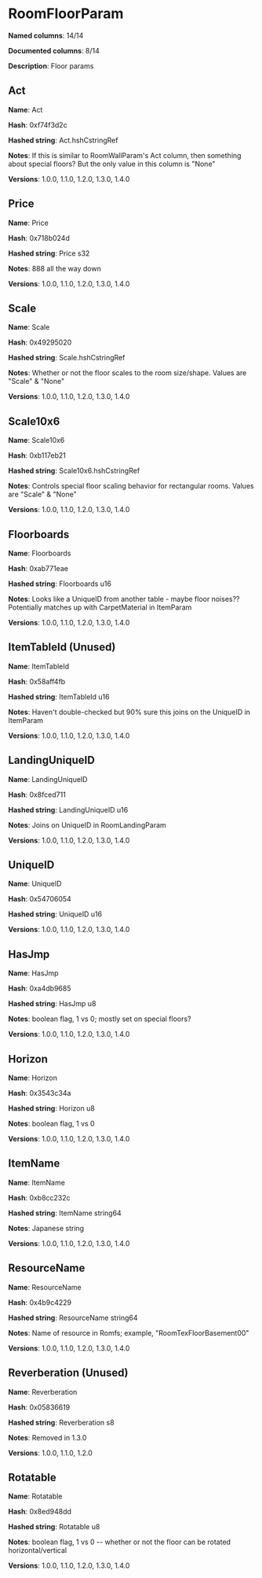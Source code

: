 # RoomFloorParam
**Named columns**: 14/14

**Documented columns**: 8/14

**Description**: Floor params
## Act

**Name**: Act

**Hash**: 0xf74f3d2c

**Hashed string**: Act.hshCstringRef

**Notes**: If this is similar to RoomWallParam's Act column, then something about special floors? But the only value in this column is "None"

**Versions**: 1.0.0, 1.1.0, 1.2.0, 1.3.0, 1.4.0

## Price

**Name**: Price

**Hash**: 0x718b024d

**Hashed string**: Price s32

**Notes**: 888 all the way down

**Versions**: 1.0.0, 1.1.0, 1.2.0, 1.3.0, 1.4.0

## Scale

**Name**: Scale

**Hash**: 0x49295020

**Hashed string**: Scale.hshCstringRef

**Notes**: Whether or not the floor scales to the room size/shape. Values are "Scale" & "None"

**Versions**: 1.0.0, 1.1.0, 1.2.0, 1.3.0, 1.4.0

## Scale10x6

**Name**: Scale10x6

**Hash**: 0xb117eb21

**Hashed string**: Scale10x6.hshCstringRef

**Notes**: Controls special floor scaling behavior for rectangular rooms. Values are "Scale" & "None"

**Versions**: 1.0.0, 1.1.0, 1.2.0, 1.3.0, 1.4.0

## Floorboards

**Name**: Floorboards

**Hash**: 0xab771eae

**Hashed string**: Floorboards u16

**Notes**: Looks like a UniqueID from another table - maybe floor noises?? Potentially matches up with CarpetMaterial in ItemParam

**Versions**: 1.0.0, 1.1.0, 1.2.0, 1.3.0, 1.4.0

## ItemTableId (Unused)

**Name**: ItemTableId

**Hash**: 0x58aff4fb

**Hashed string**: ItemTableId u16

**Notes**: Haven't double-checked but 90% sure this joins on the UniqueID in ItemParam

**Versions**: 1.0.0, 1.1.0, 1.2.0, 1.3.0, 1.4.0

## LandingUniqueID

**Name**: LandingUniqueID

**Hash**: 0x8fced711

**Hashed string**: LandingUniqueID u16

**Notes**: Joins on UniqueID in RoomLandingParam

**Versions**: 1.0.0, 1.1.0, 1.2.0, 1.3.0, 1.4.0

## UniqueID

**Name**: UniqueID

**Hash**: 0x54706054

**Hashed string**: UniqueID u16

**Versions**: 1.0.0, 1.1.0, 1.2.0, 1.3.0, 1.4.0

## HasJmp

**Name**: HasJmp

**Hash**: 0xa4db9685

**Hashed string**: HasJmp u8

**Notes**: boolean flag, 1 vs 0; mostly set on special floors?

**Versions**: 1.0.0, 1.1.0, 1.2.0, 1.3.0, 1.4.0

## Horizon

**Name**: Horizon

**Hash**: 0x3543c34a

**Hashed string**: Horizon u8

**Notes**: boolean flag, 1 vs 0

**Versions**: 1.0.0, 1.1.0, 1.2.0, 1.3.0, 1.4.0

## ItemName

**Name**: ItemName

**Hash**: 0xb8cc232c

**Hashed string**: ItemName string64

**Notes**: Japanese string

**Versions**: 1.0.0, 1.1.0, 1.2.0, 1.3.0, 1.4.0

## ResourceName

**Name**: ResourceName

**Hash**: 0x4b9c4229

**Hashed string**: ResourceName string64

**Notes**: Name of resource in Romfs; example, "RoomTexFloorBasement00"

**Versions**: 1.0.0, 1.1.0, 1.2.0, 1.3.0, 1.4.0

## Reverberation (Unused)

**Name**: Reverberation

**Hash**: 0x05836619

**Hashed string**: Reverberation s8

**Notes**: Removed in 1.3.0

**Versions**: 1.0.0, 1.1.0, 1.2.0

## Rotatable

**Name**: Rotatable

**Hash**: 0x8ed948dd

**Hashed string**: Rotatable u8

**Notes**: boolean flag, 1 vs 0 -- whether or not the floor can be rotated horizontal/vertical

**Versions**: 1.0.0, 1.1.0, 1.2.0, 1.3.0, 1.4.0

